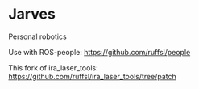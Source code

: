 # Jarves
Personal robotics

Use with ROS-people: https://github.com/ruffsl/people

This fork of ira_laser_tools: https://github.com/ruffsl/ira_laser_tools/tree/patch
